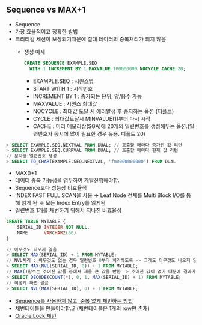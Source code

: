 ## Sequence vs MAX+1

- Sequence 
- 가장 효율적이고 정확한 방법
- 크리티컬 세션이 보장되기때문에 절대 데이터의 중복처리가 되지 않음
    - 생성 예제
        
        ```sql
        CREATE SEQUENCE EXAMPLE.SEQ
          WITH 1 INCREMENT BY 1 MAXVALUE 100000000 NOCYCLE CACHE 20;
        ```
        
        - EXAMPLE.SEQ : 시퀀스명
        - START WITH 1 : 시작번호
        - INCREMENT BY 1 : 증가되는 단위, 양/음수 가능
        - MAXVALUE : 시퀀스 최대값
        - NOCYCLE : 최대값 도달 시 에러발생 후 중지하는 옵션 (디폴트)
        - CYCLE : 최대값도달시 MINVALUE(1)부터 다시 시작
        - CACHE : 미리 메모리상(SGA)에 20개의 일련번호를 생성해두는 옵션.(일련번호가 동시에 많이 필요한 경우 유용. 디폴트 20)

```sql
> SELECT EXAMPLE.SEQ.NEXTVAL FROM DUAL; // 호출할 때마다 증가된 값 리턴
> SELECT EXAMPLE.SEQ.CURRVAL FROM DUAL; // 호출할 때마다 현재 값 리턴
// 문자형 일련번호 생성
> SELECT TO_CHAR(EXAMPLE.SEQ.NEXTVAL, 'fm0000000000') FROM DUAL
```

- MAX()+1
- 데이터 중복 가능성을 염두하여 개발진행해야함.
- Sequence보다 성능상 비효율적
- INDEX FAST FULL SCAN을 사용 → Leaf Node 전체를 Multi Block I/O를 통해 읽게 됨 → 모든 Index Entry를 읽게됨
- 일련번호 1개를 채번하기 위해서 지나친 비효율성

```sql
CREATE TABLE MYTABLE {
	SERIAL_ID INTEGER NOT NULL,
	NAME      VARCHAR2(60)
}

// 아무것도 나오지 않음
> SELECT MAX(SERIAL_ID) + 1 FROM MYTABLE;
// NVL처리 : 아무것도 없는 경우 일련번호 0부터 처리하도록 -> 그래도 아무것도 나오지 않음
> SELECT MAX(NVL(SERIAL_ID, 0)) + 1 FROM MYTABLE;
// MAX()함수는 주어진 값들 중에서 제을 큰 값을 반환 -> 주어진 값이 없기 때문에 결과가 없음
> SELECT DECODE(COUNT(*), 0, 1, MAX(SERIAL_ID) + 1) FROM MYTABLE;
// 이렇게 하면 깔끔
> SELECT NVL(MAX(SERIAL_ID), 0) + 1 FROM MYTABLE;
```

- [Sequence를 사용하지 않고, 중복 없게 채번하는 방법](https://scarlett.tistory.com/entry/%EC%B1%84%EB%B2%88%ED%85%8C%EC%9D%B4%EB%B8%94%EC%9D%84-%EC%9D%B4%EC%9A%A9%ED%95%9C-%EC%9D%BC%EB%A0%A8%EB%B2%88%ED%98%B8-%EB%A7%8C%EB%93%A4%EA%B8%B0)
- 채번테이블을 만들어야함..? (채번테이블은 1개의 row만 존재)
- [Oracle Lock 채번](https://ysyblog.tistory.com/233)
